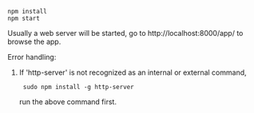     npm install
    npm start


Usually a web server will be started, go to http://localhost:8000/app/ to browse the app.

Error handling:

1. If 'http-server' is not recognized as an internal or external command,

        sudo npm install -g http-server

    run the above command first.


